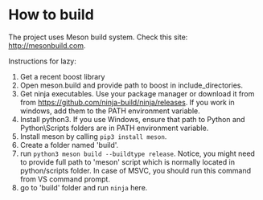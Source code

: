 # How to build
The project uses Meson build system. Check this site: http://mesonbuild.com.

Instructions for lazy:

1. Get a recent boost library
2. Open meson.build and provide path to boost in include_directories.
3. Get ninja executables. Use your package manager or download it from from https://github.com/ninja-build/ninja/releases. If you work in windows, add them to the PATH environment variable.
4. Install python3. If you use Windows, ensure that path to Python and Python\Scripts folders are in PATH environment variable.
5. Install meson by calling ```pip3 install meson```.
6. Create a folder named 'build'.
7. run ```python3 meson build --buildtype release```. Notice, you might need to provide full path to 'meson' script which is normally located in python/scripts folder. In case of MSVC, you should run this command from VS command prompt.
8. go to 'build' folder and run ```ninja``` here.